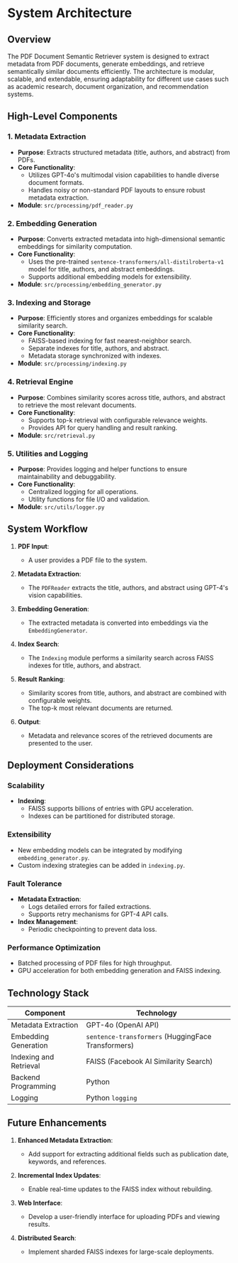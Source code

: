 # System Architecture

## **Overview**
The PDF Document Semantic Retriever system is designed to extract metadata from PDF documents, generate embeddings, and retrieve semantically similar documents efficiently. The architecture is modular, scalable, and extendable, ensuring adaptability for different use cases such as academic research, document organization, and recommendation systems.


## **High-Level Components**

### 1. **Metadata Extraction**
- **Purpose**: Extracts structured metadata (title, authors, and abstract) from PDFs.
- **Core Functionality**:
  - Utilizes GPT-4o's multimodal vision capabilities to handle diverse document formats.
  - Handles noisy or non-standard PDF layouts to ensure robust metadata extraction.
- **Module**: `src/processing/pdf_reader.py`

### 2. **Embedding Generation**
- **Purpose**: Converts extracted metadata into high-dimensional semantic embeddings for similarity computation.
- **Core Functionality**:
  - Uses the pre-trained `sentence-transformers/all-distilroberta-v1` model for title, authors, and abstract embeddings.
  - Supports additional embedding models for extensibility.
- **Module**: `src/processing/embedding_generator.py`

### 3. **Indexing and Storage**
- **Purpose**: Efficiently stores and organizes embeddings for scalable similarity search.
- **Core Functionality**:
  - FAISS-based indexing for fast nearest-neighbor search.
  - Separate indexes for title, authors, and abstract.
  - Metadata storage synchronized with indexes.
- **Module**: `src/processing/indexing.py`

### 4. **Retrieval Engine**
- **Purpose**: Combines similarity scores across title, authors, and abstract to retrieve the most relevant documents.
- **Core Functionality**:
  - Supports top-k retrieval with configurable relevance weights.
  - Provides API for query handling and result ranking.
- **Module**: `src/retrieval.py`

### 5. **Utilities and Logging**
- **Purpose**: Provides logging and helper functions to ensure maintainability and debuggability.
- **Core Functionality**:
  - Centralized logging for all operations.
  - Utility functions for file I/O and validation.
- **Module**: `src/utils/logger.py`


## **System Workflow**

1. **PDF Input**:
   - A user provides a PDF file to the system.

2. **Metadata Extraction**:
   - The `PDFReader` extracts the title, authors, and abstract using GPT-4's vision capabilities.

3. **Embedding Generation**:
   - The extracted metadata is converted into embeddings via the `EmbeddingGenerator`.

4. **Index Search**:
   - The `Indexing` module performs a similarity search across FAISS indexes for title, authors, and abstract.

5. **Result Ranking**:
   - Similarity scores from title, authors, and abstract are combined with configurable weights.
   - The top-k most relevant documents are returned.

6. **Output**:
   - Metadata and relevance scores of the retrieved documents are presented to the user.

## **Deployment Considerations**

### **Scalability**
- **Indexing**:
  - FAISS supports billions of entries with GPU acceleration.
  - Indexes can be partitioned for distributed storage.

### **Extensibility**
- New embedding models can be integrated by modifying `embedding_generator.py`.
- Custom indexing strategies can be added in `indexing.py`.

### **Fault Tolerance**
- **Metadata Extraction**:
  - Logs detailed errors for failed extractions.
  - Supports retry mechanisms for GPT-4 API calls.
- **Index Management**:
  - Periodic checkpointing to prevent data loss.

### **Performance Optimization**
- Batched processing of PDF files for high throughput.
- GPU acceleration for both embedding generation and FAISS indexing.


## **Technology Stack**

| Component                 | Technology                          |
|---------------------------|--------------------------------------|
| Metadata Extraction       | GPT-4o (OpenAI API)                  |
| Embedding Generation      | `sentence-transformers` (HuggingFace Transformers) |
| Indexing and Retrieval    | FAISS (Facebook AI Similarity Search) |
| Backend Programming       | Python                              |
| Logging                   | Python `logging`                    |


## **Future Enhancements**

1. **Enhanced Metadata Extraction**:
   - Add support for extracting additional fields such as publication date, keywords, and references.

2. **Incremental Index Updates**:
   - Enable real-time updates to the FAISS index without rebuilding.

3. **Web Interface**:
   - Develop a user-friendly interface for uploading PDFs and viewing results.

4. **Distributed Search**:
   - Implement sharded FAISS indexes for large-scale deployments.




